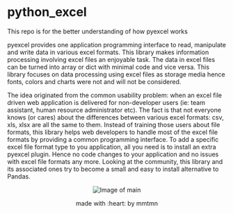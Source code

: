 # python_excel
This repo is for the better understanding of how pyexcel works

pyexcel provides one application programming interface to read, manipulate and write data in various excel formats. This library makes information processing involving excel files an enjoyable task. The data in excel files can be turned into array or dict with minimal code and vice versa. This library focuses on data processing using excel files as storage media hence fonts, colors and charts were not and will not be considered.

The idea originated from the common usability problem: when an excel file driven web application is delivered for non-developer users (ie: team assistant, human resource administrator etc). The fact is that not everyone knows (or cares) about the differences between various excel formats: csv, xls, xlsx are all the same to them. Instead of training those users about file formats, this library helps web developers to handle most of the excel file formats by providing a common programming interface. To add a specific excel file format type to you application, all you need is to install an extra pyexcel plugin. Hence no code changes to your application and no issues with excel file formats any more. Looking at the community, this library and its associated ones try to become a small and easy to install alternative to Pandas.

<div align=center>

![Image of main](https://github.com/mmtmn/python_exel/blob/master/README_image/python_excel_image.png)

</div>

<p align="center">made with :heart: by mmtmn</p>
